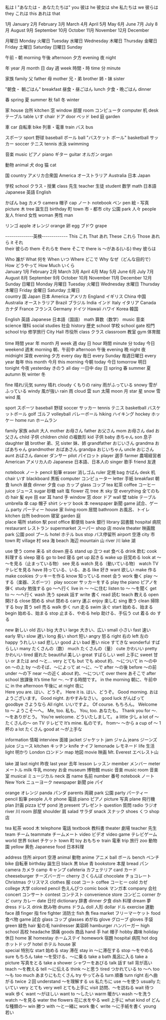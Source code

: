 私は	I
"あなたは・
あなたたちは"	you
彼は	he
彼女は	she
私たちは	we
彼らは	they
これは	this
あれは	that
	
1月	January
2月	February
3月	March
4月	April
5月	May
6月	June
7月	July
8月	August
9月	September
10月	October
11月	November
12月	December
	
月曜日	Monday
火曜日	Tuesday
水曜日	Wednesday
木曜日	Thursday
金曜日	Friday
土曜日	Saturday
日曜日	Sunday
	
午前・朝	morning
午後	afternoon
夕方	evening
夜	night
	
年	year
月	month
日	day
週	week
時間・時	time
分	minute
	
家族	family
父	father
母	mother
兄・弟	brother
姉・妹	sister
	
"朝食・
朝ごはん"	breakfast
昼食・昼ごはん	lunch
夕食・晩ごはん	dinner
	
春	spring
夏	summer
秋	fall
冬	winter
	
家	house
台所	kitchen
窓	window
部屋	room
コンピュータ	computer
机	desk
テーブル	table
いす	chair
ドア	door
ベッド	bed
庭	garden
	
車	car
自転車	bike
列車・電車	train
バス	bus
	
スポーツ	sport
野球	baseball
ボール	ball
"バスケット
ボール"	basketball
サッカー	soccer
テニス	tennis
水泳	swimming
	
音楽	music
ピアノ	piano
ギター	guitar
オルガン	organ
	
動物	animal
犬	dog
猫	cat
	
国	country
アメリカ合衆国	America
オーストラリア	Australia
日本	Japan
	
学校	school
クラス・授業	class
先生	teacher
生徒	student
数学	math
日本語	Japanese
英語	English
	
かばん	bag
カメラ	camera
帽子	cap
ノート	notebook
ペン	pen
絵・写真	picture
木	tree
誕生日	birthday
町	town
市・都市	city
公園	park
人々	people
友人	friend
女性	woman
男性	man
	
リンゴ	apple
オレンジ	orange
卵	egg
ブドウ	grape


--------------英検-------------
This	これ
That	あれ
These	これら
Those	あれら
it	それ
 	
their	彼らの
them	それらを
there	そこで
there is	～がある(いる)
they	彼らは
	
Who	誰が
What	何を
When	いつ
Where	どこで
Why	なぜ（どんな目的で）
How	どうやって
How Much	いくら
 	
January	1月
February	2月
March	3月
April	4月
May	5月
June	6月
July	7月
August	8月
September	9月
October	10月
November	11月
December	12月
 	
Sunday	日曜日
Monday	月曜日
Tuesday	火曜日
Wednesday	水曜日
Thursday	木曜日
Friday	金曜日
Saturday	土曜日
 	
country	国
Japan	日本
America	アメリカ
England	イギリス
China	中国
Australia	オーストラリア
Brazil	ブラジル
India	インド
Italy	イタリア
Canada	カナダ
France	フランス
Germany	ドイツ
Hawaii	ハワイ
Korea	韓国
	
English	英語
Japanese	日本語（国語）
math	算数（数学）
music	音楽
science	理科
social studies	社会
history	歴史
school	学校
school gate	校門
school trip	修学旅行
City Hall	市役所
class	クラス
classroom	教室
gym	体育館
 	
time	時間
year	年
month	月
week	週
day	日
hour	時間
minute	分
today	今日
weekend	週末
morning	朝、午前中
afternoon	午後
evening	晩
night	夜
midnight	深夜
evening	夕方
every day	毎日
every Sunday	毎週日曜日
every year	毎年
this month	今月
this morning	今朝
today	今日
tomorrow	明日
tonight	今夜
yesterday	きのう
all day	一日中
day	日
spring	春
summer	夏
autumn	秋
winter	冬
	
fine	晴れ/元気
sunny	晴れ
cloudy	くもりの
rainy	雨がふっている
snowy	雪がふっている
windy	風が強い
rain	雨
cloud	雲
sun	太陽
moon	月
star	星
snow	雪
wind	風
	
sport	スポーツ
baseball	野球
soccer	サッカー
tennis	テニス
basketball	バスケットボール
golf	ゴルフ
volleyball	バレーボール
hiking	ハイキング
hockey	ホッケー
home run	ホームラン
	
family	家族
adult	大人
mother	お母さん
father	お父さん
mom	お母さん
dad	お父さん
child	子供
children	child の複数形
kid	子供
baby	赤ちゃん
son	息子
daughter	娘
brother	弟、兄
sister	妹、姉
grandfather	おじいさん
grandma	おばあちゃん
grandmother	おばあさん
grandpa	おじいちゃん
uncle	おじさん
aunt	おばさん
dancer	ダンサー
pilot	パイロット
player	選手
farmer	農場経営者
American	アメリカ人の
Japanese	日本語、日本人の
singer	歌手
friend	友達
	
notebook	ノート
pencil	鉛筆
eraser	消しゴム
ruler	定規
bag	かばん
desk	机
chair	いす
blackboard	黒板
computer	コンピューター
letter	手紙
breakfast	朝食
lunch	昼食
dinner	夕食
cup	カップ
glass	コップ
tea	紅茶
coffee	コーヒー
juice	ジュース
sugar	砂糖
salt	塩
flower	花
tree	木
sky	空
everything	全てのもの
hair	髪
eye	目
ear	耳
hand	手
window	窓
door	ドア
wall	壁
table	テーブル
umbrella	傘
cap	帽子
shirt	シャツ
book	本
newspaper	新聞
game	試合、ゲーム
party	パーティー
house	家
living room	居間
bathroom	お風呂、トイレ
kitchen	台所
bedroom	寝室
garden	庭
 	
place	場所
station	駅
post office	郵便局
bank	銀行
library	図書館
hospital	病院
restaurant	レストラン
supermarket	スーパー
shop	店
movie theater	映画館
park	公園
pool	プール
hotel	ホテル
bus stop	バス停留所
airport	空港
city	市
town	町
village	村
sea	海
beach	海辺
mountain	山
river	川
lake	湖
	
use	使う
come	来る
sit down	座る
stand up	立つ
eat	食べる
drink	飲む
cook	料理する
sleep	寝る
go to bed	寝る
get up	起きる
wake up	目覚める
look at ～	～を見る（止まっている物）
see	見る
watch	見る（動いている物）
watch TV	テレビを見る
have	持っている、いる、ある
like	好き
want	欲しい
make	作る
make cookies	クッキーを作る
know	知っている
meet	会う
work	働く
play	～する（楽器、スポーツ）
play soccer	サッカーをする
play the piano	ピアノを弾く
study	勉強する
go	～へ行く
live in ～	～に住む
listen to ～	～を聞く
get to ～	～へ行く
wash	洗う
speak	話す
write	書く
read	読む
teach	教える
open	開ける
close	閉める
shut	閉める
carry	運ぶ
enjoy	楽しむ
sing	歌う
clean	掃除する
buy	買う
sell	売る
walk	歩く
run	走る
swim	泳ぐ
start	始める、始まる
begin	始める、始まる
stop	止まる、やめる
help	助ける、手伝う
cut	着る
do	する
	
new	新しい
old	古い
big	大きい
large	大きい、広い
small	小さい
fast	速い
early	早い
slow	遅い
long	長い
short	短い
angry	怒る
right	右の
left	左の
happy	うれしい
sad	悲しい
good	よい
bad	悪い
nice	すてきな
wonderful	すばらしい
many	たくさんの（数）
much	たくさんの（量）
cute	かわいい
pretty	かわいい
tired	疲れた
beautiful	美しい
great	すばらしい
well	上手に
sweet	甘い
or	または
and	～と…
very	とても
but	でも
about	約、～について
in	～の中
on	～の上
by	～のそば、～によって
at	～に、～で
after	～の後
before	～の前
under	～の下
near	～の近く
about	約、～について
over there	あそこで
after school	放課後
It’s time for ～.	～する時間です。
in the morning	朝に、午前中に
in the afternoon	午後に
at night	夜に
 	
Here you are.	はい、どうぞ。
Here it is.	はい、どうぞ。
Good morning.	おはようございます。
Good night.	おやすみなさい。
good luck	がんばって
goodbye	さようなら
All right.	いいですよ。
Of course.	もちろん。
Welcome to ～	ようこそ～へ。
Me, too.	私も。
You, too.	あなたも。
Thank you for ～.	～をありがとう。
You’re welcome.	どういたしまして。
a little	少し
a lot of ～	たくさんの～
on TV	テレビで
It’s mine.	私のです。
from～	～から
a cup of ～	1杯の
a lot	たくさん
good at	～が上手な
	
information	情報
interview	面接
jacket	ジャケット
jam	ジャム
jeans	ジーンズ
juice	ジュース
kitchen	キッチン
knife	ナイフ
lemonade	レモネード
life	生活
light	明かり
London	ロンドン
map	地図
movie	映画
Mt. Everest	エベレスト山
 	
lake	湖
last night	昨夜
last year	去年
lesson	レッスン
member	メンバー
meter	メートル
milk	牛乳
money	お金
museum	博物館
music	音楽
music room	音楽室
musical	ミュージカル
neck	首
name	名前
number	番号
notebook	ノート
New York	ニューヨーク
newspaper	新聞
pie	パイ
	
orange	オレンジ
panda	パンダ
parents	両親
park	公園
party	パーティー
pencil	鉛筆
people	人々
phone	電話
piano	ピアノ
picture	写真
plane	飛行機
plan	計画
pizza	ピザ
pond	池
present	プレゼント
question	質問
radio	ラジオ
river	川
room	部屋
shoulder	肩
salad	サラダ
snack	スナック
shoes	くつ
shop	店
	
tea	紅茶
wood	木
telephone	電話
textbook	教科書
theater	劇場
teacher	先生
team	チーム
teammate	チームメート
video	ビデオ
video game	テレビゲーム
world	世界
ticket	チケット
town	町
toy	おもちゃ
train	電車
trip	旅行
zoo	動物園
yellow	黄色
Japanese food	日本料理
	
address	住所
airport	空港
animal	動物
anime	アニメ
ball	ボール
bench	ベンチ
bike	自転車
birthday	誕生日
black	黒
blue	青
bookstore	本屋
bread	パン
camera	カメラ
camp	キャンプ
cafeteria	カフェテリア
card	カード
cheeseburger	チーズバーガー
cherry	さくらんぼ
chocolate	チョコレート
Christmas	クリスマス
clothes	服
coat	コート
coffee	コーヒー
cold	カゼ
college	大学
colored pencil	色えんぴつ
comic book	マンガ本
company	会社
concert	コンサート
contest	コンテスト
convenience store	コンビニ
corner	かど
curry	カレー
date	日付
dictionary	辞書
dinner	夕食
dish	料理
dream	夢
dress	ドレス
drink	飲み物
drums	ドラム
doll	人形
dollar	ドル
exercise	運動
face	顔
finger	指
fire fighter	消防士
fish	魚
flea market	フリーマーケット
food	食べ物
game	試合
glass	コップ
glasses	めがね
glove	グローブ
gloves	手袋
green	緑色
hair	髪の毛
hairdresser	美容師
hamburger	ハンバーガー
high school	高校
headache	頭痛
goods	商品
hand	手
hat	帽子
hobby	趣味
holiday	休日
home	家
homestay	ホームステイ
homework	宿題
hospital	病院
hot dog	ホットドッグ
hotel	ホテル
house	家
 	
special	特別な
start	始める
stay	滞在
stay in	～に滞在する
stop	～をやめる
sure	もちろん
take	～を受ける、～に乗る
take a bath	風呂に入る
take a picture	写真をとる
take a shower	シャワーをあびる
talk	話す
tall	背が高い
teach	～を教える
tell	～に伝える
think	～と思う
tired	つかれている
to	～へ
too	～も
too much	あまりにもたくさん
try	やってみる
turn	順番
turn right	右へ曲がる
twice	２回
understand	～を理解する
us	私たちに
use	～を使う
usually	たいてい
very	とても
very well	とても上手に
visit	訪問、～を訪ねる
wait	待つ
walk	歩く
want	～がほしい
want to	～したい
warm	暖かい
wash	～を洗う
watch	～を見る
water the flowers	花に水をやる
well	上手に
what kind of	どんな種類の～
win	勝つ
with	～と一緒に
work	働く
write	～に手紙を書く
young	若い
